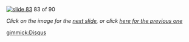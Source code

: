 [![slide 83](https://dl.dropboxusercontent.com/u/2977490/presentations/cookbook/img83.jpg)](84.md)
83 of 90

_Click on the image for the [next slide](84.md), or click [here for the previous one](82.md)_

[gimmick:Disqus](theodox-github)